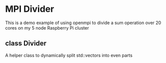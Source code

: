 

# MPI Divider

This is a demo example of using openmpi to divide a sum operation over 20 cores on my 5 node Raspberry Pi cluster 

## class Divider

A helper class to dynamically split std::vectors into even parts 
